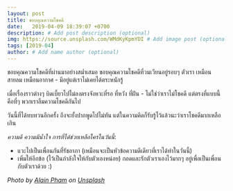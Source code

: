 ```yaml
---
layout: post
title: ขอบคุณความโชคดี
date:   2019-04-09 18:39:07 +0700
description: # Add post description (optional)
img: https://source.unsplash.com/WMdKyKpmYDI # Add image post (optional)
tags: [2019-04]
author: # Add name author (optional)
---
```

ขอบคุณความโชคดีที่ผ่านมาอย่างสม่ำเสมอ ขอบคุณความโชคดีที่วนเวียนอยู่รอบๆ ตัวเรา เหมือนสายลม เหมือนอากาศ - มีอยู่แต่เราไม่เคยได้ตระหนักรู้

เมื่อเรื่องราวต่างๆ บิดเบี้ยวไปไม่ลงตรงจังหวะที่รอ ที่หวัง ที่ฝัน - ไม่ใช่ว่าเราไม่โชคดี แต่ตรงที่แบบนี้คือที่ๆ พวกเราลืมความโชคดีกันไป

วันนี้ที่ได้ทบทวนอีกครั้ง ถึงจะยั้งปากพูดไปไม่ทัน แต่ในความคิดก็รับรู้ไว้แล้วนะว่าเราโชคดีมากเหลือเกิน <i class="fa fa-child" style="color:plum"></i>

*ความดี ความมีน้ำใจ การที่ได้ช่วยเหลือใครในวันนี้*:
- แวะไปเป็นเพื่อนกันที่รัชอาภา (เหมือนจะเป็นหัวข้อความดีเดียวที่เราได้ทำในวันนี้)
- เพิ่มให้อีกข้อ (ไว้เป็นกำลังใจให้กับตัวเองหน่อย) กอดและรักตัวเราเองไว้มากๆ อยู่เพื่อเป็นเพื่อนกับตัวเราด้วย :)

*Photo by [Alain Pham](https://unsplash.com/@alain_pham) on [Unsplash](https://unsplash.com)*
